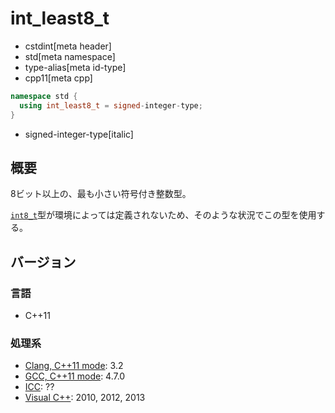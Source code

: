 # int_least8_t
* cstdint[meta header]
* std[meta namespace]
* type-alias[meta id-type]
* cpp11[meta cpp]

```cpp
namespace std {
  using int_least8_t = signed-integer-type;
}
```
* signed-integer-type[italic]

## 概要
8ビット以上の、最も小さい符号付き整数型。

[`int8_t`](int8_t.md)型が環境によっては定義されないため、そのような状況でこの型を使用する。

## バージョン
### 言語
- C++11

### 処理系
- [Clang, C++11 mode](/implementation.md#clang): 3.2
- [GCC, C++11 mode](/implementation.md#gcc): 4.7.0
- [ICC](/implementation.md#icc): ??
- [Visual C++](/implementation.md#visual_cpp): 2010, 2012, 2013
